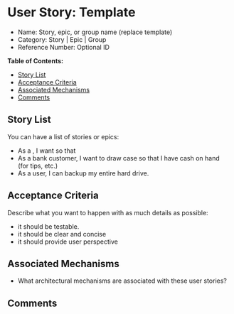 # User Story: Template

* Name: Story, epic, or group name (replace template)
* Category: Story | Epic | Group
* Reference Number: Optional ID

**Table of Contents:**
* [Story List](user_story.md#story-list)
* [Acceptance Criteria](user_story.md#acceptance-criteria)
* [Associated Mechanisms](user_story.md#associated-mechanisms)
* [Comments](user_story.md#comments)

## Story List

You can have a list of stories or epics:

* As a <type of user>, I want <some goal> so that <some reason.>
* As a bank customer, I want to draw case so that I have cash on hand (for tips, etc.)
* As a user, I can backup my entire hard drive.

## Acceptance Criteria
Describe what you want to happen with as much details as possible:
* it should be testable.
* it should be clear and concise
* it should provide user perspective

## Associated Mechanisms

* What architectural mechanisms are associated with these user stories?

## Comments
